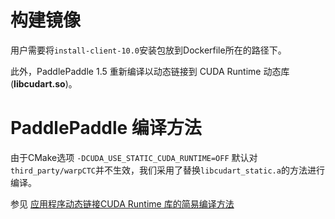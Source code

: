 # 构建镜像
用户需要将`install-client-10.0`安装包放到Dockerfile所在的路径下。

此外，PaddlePaddle 1.5 重新编译以动态链接到 CUDA Runtime 动态库 (**libcudart.so**)。

# PaddlePaddle 编译方法

由于CMake选项 `-DCUDA_USE_STATIC_CUDA_RUNTIME=OFF` 默认对 `third_party/warpCTC`并不生效，我们采用了替换`libcudart_static.a`的方法进行编译。

参见 [应用程序动态链接CUDA Runtime 库的简易编译方法](../../cuda-wrapper)